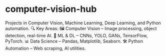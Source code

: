 # computer-vision-hub
Projects in Computer Vision, Machine Learning, Deep Learning, and Python automation.  🔍 Key Areas: 🖼️ Computer Vision – Image processing, object detection, real-time AI. 🤖 ML &amp; DL – CNNs, YOLO, GANs, TensorFlow, PyTorch. 📊 Data Science – Pandas, Matplotlib, Seaborn. 🛠️ Python Automation – Web scraping, AI utilities.
